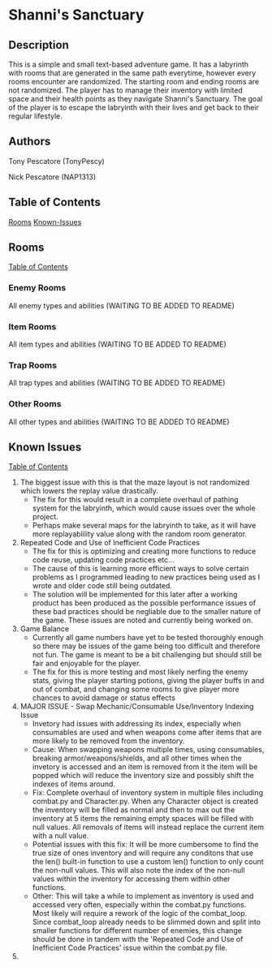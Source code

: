 # Shanni's Sanctuary
## Description
This is a simple and small text-based adventure game.  It has a labyrinth with rooms that are generated in the same path everytime, however every rooms encounter are randomized.  The starting room and ending rooms are not randomized.  The player has to manage their inventory with limited space and their health points as they navigate Shanni's Sanctuary.  The goal of the player is to escape the labryinth with their lives and get back to their regular lifestyle.
## Authors
Tony Pescatore (TonyPescy)

Nick Pescatore (NAP1313)
## Table of Contents
[Rooms](#Rooms)
[Known-Issues](#known-issues)

## Rooms
[Table of Contents](#table-of-contents)
### Enemy Rooms
All enemy types and abilities (WAITING TO BE ADDED TO README)
### Item Rooms
All item types and abilities (WAITING TO BE ADDED TO README)
### Trap Rooms
All trap types and abilities (WAITING TO BE ADDED TO README)
### Other Rooms
All other types and abilities (WAITING TO BE ADDED TO README)

## Known Issues
[Table of Contents](#table-of-contents)
1. The biggest issue with this is that the maze layout is not randomized which lowers the replay value drastically.
    - The fix for this would result in a complete overhaul of pathing system for the labryinth, which would cause issues over the whole project.
    - Perhaps make several maps for the labryinth to take, as it will have more replayablility value along with the random room generator.
1. Repeated Code and Use of Inefficient Code Practices
    - The fix for this is optimizing and creating more functions to reduce code reuse, updating code practices etc...
    - The cause of this is learning more efficient ways to solve certain problems as I programmed leading to new practices being used as I wrote and older code still being outdated.
    - The solution will be implemented for this later after a working product has been produced as the possible performance issues of these bad practices should be negliable due to the smaller nature of the game. These issues are noted and currently being worked on.
1. Game Balance
    - Currently all game numbers have yet to be tested thoroughly enough so there may be issues of the game being too difficult and therefore not fun. The game is meant to be a bit challenging but should still be fair and enjoyable for the player.
    - The fix for this is more testing and most likely nerfing the enemy stats, giving the player starting potions, giving the player buffs in and out of combat, and changing some rooms to give player more chances to avoid damage or status effects
1. MAJOR ISSUE - Swap Mechanic/Consumable Use/Inventory Indexing Issue
    - Invetory had issues with addressing its index, especially when consumables are used and when weapons come after items that are more likely to be removed from the inventory.
    - Cause: When swapping weapons multiple times, using consumables, breaking armor/weapons/shields, and all other times when the invetory is accessed and an item is removed from it the item will be popped which will reduce the inventory size and possibly shift the indexes of items around.
    - Fix: Complete overhaul of inventory system in multiple files including combat.py and Character.py. When any Character object is created the inventory will be filled as normal and then to max out the inventory at 5 items the remaining empty spaces will be filled with null values. All removals of items will instead replace the current item with a null value.
    - Potential issues with this fix: It will be more cumbersome to find the true size of ones inventory and will require any conditons that use the len() built-in function to use a custom len() function to only count the non-null values. This will also note the index of the non-null values within the inventory for accessing them within other functions.
    - Other: This will take a while to implement as inventory is used and accessed very often, especially within the combat.py functions. Most likely will require a rework of the logic of the combat_loop. Since combat_loop already needs to be slimmed down and split into smaller functions for different number of enemies, this change should be done in tandem with the 'Repeated Code and Use of Inefficient Code Practices' issue within the combat.py file.
1. 